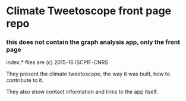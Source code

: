 # Climate Tweetoscope front page repo

### this does not contain the graph analysis app, only the front page

index.* files are (c) 2015-16 ISCPIF-CNRS

They present the climate tweetoscope, the way it was built, how to contribute to it.

They also show contact information and links to the app itself.

